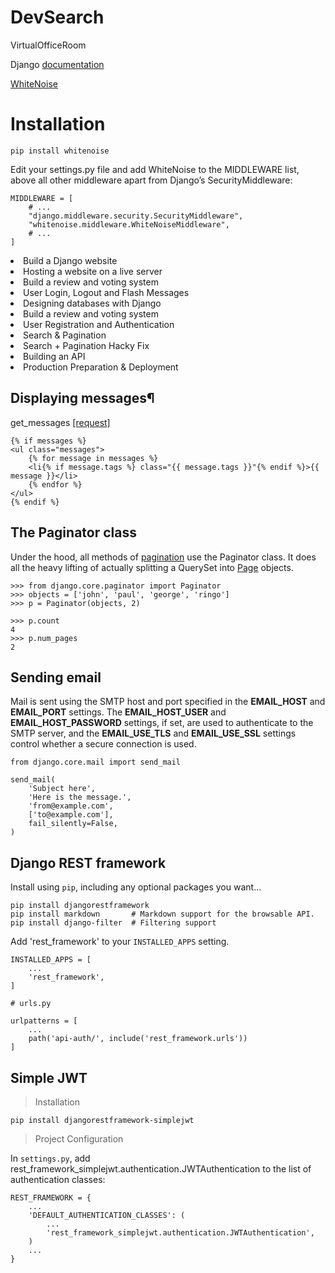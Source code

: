 # DevSearch

VirtualOfficeRoom

Django [documentation](https://docs.djangoproject.com/en/4.0/)

[WhiteNoise](http://whitenoise.evans.io/en/stable/)

# Installation

`pip install whitenoise`

Edit your settings.py file and add WhiteNoise to the MIDDLEWARE list, above all other middleware apart from Django’s SecurityMiddleware:

```
MIDDLEWARE = [
    # ...
    "django.middleware.security.SecurityMiddleware",
    "whitenoise.middleware.WhiteNoiseMiddleware",
    # ...
]
```

<li>Build a Django website
<li>Hosting a website on a live server
<li>Build a review and voting system
<li>User Login, Logout and Flash Messages
<li>Designing databases with Django
<li>Build a review and voting system
<li>User Registration and Authentication
<li>Search & Pagination
<li>Search + Pagination Hacky Fix
<li>Building an API
<li>Production Preparation & Deployment

## Displaying messages¶

get_messages [[request]](https://docs.djangoproject.com/en/4.0/_modules/django/contrib/messages/api/#get_messages)

```
{% if messages %}
<ul class="messages">
    {% for message in messages %}
    <li{% if message.tags %} class="{{ message.tags }}"{% endif %}>{{ message }}</li>
    {% endfor %}
</ul>
{% endif %}
```

## The Paginator class

Under the hood, all methods of [pagination](https://docs.djangoproject.com/en/4.0/ref/paginator/#django.core.paginator.Paginator) use the Paginator class. It does all the heavy lifting of actually splitting a QuerySet into [Page](https://docs.djangoproject.com/en/4.0/ref/paginator/#django.core.paginator.Page) objects.

```
>>> from django.core.paginator import Paginator
>>> objects = ['john', 'paul', 'george', 'ringo']
>>> p = Paginator(objects, 2)

>>> p.count
4
>>> p.num_pages
2
```

## Sending email

Mail is sent using the SMTP host and port specified in the **EMAIL_HOST** and **EMAIL_PORT** settings. The **EMAIL_HOST_USER** and **EMAIL_HOST_PASSWORD** settings, if set, are used to authenticate to the SMTP server, and the **EMAIL_USE_TLS** and **EMAIL_USE_SSL** settings control whether a secure connection is used.

```
from django.core.mail import send_mail

send_mail(
    'Subject here',
    'Here is the message.',
    'from@example.com',
    ['to@example.com'],
    fail_silently=False,
)
```

## Django REST framework

Install using `pip`, including any optional packages you want...

```
pip install djangorestframework
pip install markdown       # Markdown support for the browsable API.
pip install django-filter  # Filtering support
```

Add 'rest_framework' to your `INSTALLED_APPS` setting.

```
INSTALLED_APPS = [
    ...
    'rest_framework',
]
```

`# urls.py`

```
urlpatterns = [
    ...
    path('api-auth/', include('rest_framework.urls'))
]
```

## Simple JWT

> Installation

```
pip install djangorestframework-simplejwt
```

> Project Configuration

In `settings.py`, add rest_framework_simplejwt.authentication.JWTAuthentication to the list of authentication classes:

```
REST_FRAMEWORK = {
    ...
    'DEFAULT_AUTHENTICATION_CLASSES': (
        ...
        'rest_framework_simplejwt.authentication.JWTAuthentication',
    )
    ...
}
```
